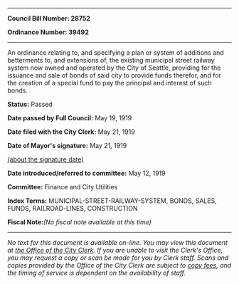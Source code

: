 

********

**Council Bill Number: 28752**
   
**Ordinance Number: 39492**
********

 An ordinance relating to, and specifying a plan or system of additions and betterments to, and extensions of, the existing municipal street railway system now owned and operated by the City of Seattle, providing for the issuance and sale of bonds of said city to provide funds therefor, and for the creation of a special fund to pay the principal and interest of such bonds.

**Status:** Passed
   
**Date passed by Full Council:** May 19, 1919
   
**Date filed with the City Clerk:** May 21, 1919
   
**Date of Mayor's signature:** May 21, 1919
   
[(about the signature date)](/~public/approvaldate.htm)
   
   
   
**Date introduced/referred to committee:** May 12, 1919
   
**Committee:** Finance and City Utilities
   
   
**Index Terms:** MUNICIPAL-STREET-RAILWAY-SYSTEM, BONDS, SALES, FUNDS, RAILROAD-LINES, CONSTRUCTION

**Fiscal Note:**_(No fiscal note available at this time)_
********

_No text for this document is available on-line. You may view this document at [the Office of the City Clerk](http://www.seattle.gov/leg/clerk/contactUs.htm). If you are unable to visit the Clerk's Office, you may request a copy or scan be made for you by Clerk staff. Scans and copies provided by the Office of the City Clerk are subject to [copy fees](http://clerk.seattle.gov/~public/clerkfees.htm), and the timing of service is dependent on the availability of staff._

